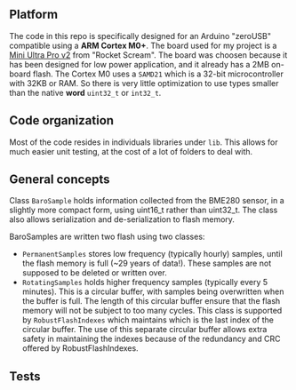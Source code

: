 ## Platform

The code in this repo is specifically designed for an Arduino "zeroUSB"
compatible using a **ARM Cortex M0+**. The board used for my project is a
[Mini Ultra Pro v2](https://www.rocketscream.com/blog/docs-item/mini-ultra-pro-hookup-guide/)
from "Rocket Scream". The board was choosen because it has been designed for low
power application, and it already has a 2MB on-board flash. The Cortex M0 uses a
`SAMD21` which is a 32-bit microcontroller with 32KB or RAM. So there is very
little optimization to use types smaller than the native **word** `uint32_t` or
`int32_t`.

## Code organization

Most of the code resides in individuals libraries under `lib`. This allows for
much easier unit testing, at the cost of a lot of folders to deal with.

## General concepts

Class `BaroSample` holds information collected from the BME280 sensor, in a
slightly more compact form, using uint16_t rather than uint32_t. The class
also allows serialization and de-serialization to flash memory.

BaroSamples are written two flash using two classes:

  - `PermanentSamples` stores low frequency (typically hourly) samples, until
    the flash memory is full (~29 years of data!). These samples are not
    supposed to be deleted or written over.
  - `RotatingSamples` holds higher frequency samples (typically every 5
    minutes). This is a circular buffer, with samples being overwritten when the
    buffer is full. The length of this circular buffer ensure that the flash
    memory will not be subject to too many cycles.
    This class is supported by `RobustFlashIndexes` which maintains which is
    the last index of the circular buffer. The use of this separate circular
    buffer allows extra safety in maintaining the indexes because of the 
    redundancy and CRC offered by RobustFlashIndexes.

## Tests



